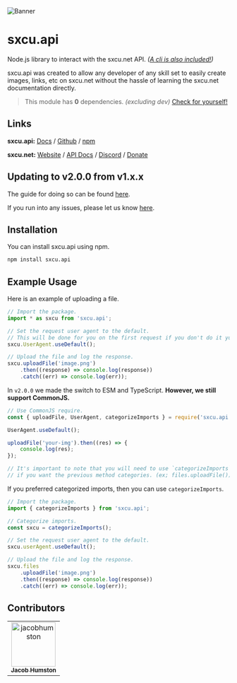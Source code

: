 <picture>
  <source media="(prefers-color-scheme: dark)" srcset="https://github.com/jacobhumston/sxcu.api/blob/banner/banner.png?raw=true">
  <source media="(prefers-color-scheme: light)" srcset="https://github.com/jacobhumston/sxcu.api/blob/banner/banner-dark.png?raw=true">
  <img alt="Banner">
</picture>

# sxcu.api

Node.js library to interact with the sxcu.net API. _([A cli is also included!](src/cli/README.md))_

sxcu.api was created to allow any developer of any skill set to easily create images, links, etc on sxcu.net without the hassle of learning the sxcu.net documentation directly.

> This module has **0** dependencies. _(excluding dev)_ [Check for yourself!](package.json)

## Links

**sxcu.api:** [Docs](https://sxcu.api.lovelyjacob.com) / [Github](https://github.com/Lovely-Experiences/sxcu.api) / [npm](https://www.npmjs.com/package/sxcu.api)

**sxcu.net:** [Website](https://sxcu.net/) / [API Docs](https://sxcu.net/api/docs/) / [Discord](https://discord.gg/ZBcYQwMWTG) / [Donate](https://paypal.me/MisterFix)

## Updating to v2.0.0 from v1.x.x

The guide for doing so can be found [here](web/guides/updating-to-v2.md).

If you run into any issues, please let us know [here](https://github.com/Lovely-Experiences/sxcu.api/issues/new).

## Installation

You can install sxcu.api using npm.

```bash
npm install sxcu.api
```

## Example Usage

Here is an example of uploading a file.

```js
// Import the package.
import * as sxcu from 'sxcu.api';

// Set the request user agent to the default.
// This will be done for you on the first request if you don't do it yourself.
sxcu.UserAgent.useDefault();

// Upload the file and log the response.
sxcu.uploadFile('image.png')
    .then((response) => console.log(response))
    .catch((err) => console.log(err));
```

In `v2.0.0` we made the switch to ESM and TypeScript. **However, we still support CommonJS.**

```js
// Use CommonJS require.
const { uploadFile, UserAgent, categorizeImports } = require('sxcu.api');

UserAgent.useDefault();

uploadFile('your-img').then((res) => {
    console.log(res);
});

// It's important to note that you will need to use `categorizeImports`
// if you want the previous method categories. (ex; files.uploadFile())
```

If you preferred categorized imports, then you can use `categorizeImports`.

```js
// Import the package.
import { categorizeImports } from 'sxcu.api';

// Categorize imports.
const sxcu = categorizeImports();

// Set the request user agent to the default.
sxcu.userAgent.useDefault();

// Upload the file and log the response.
sxcu.files
    .uploadFile('image.png')
    .then((response) => console.log(response))
    .catch((err) => console.log(err));
```

## Contributors

<!-- readme: collaborators,contributors,jacobhumston-school/- -start -->
<table>
<tr>
    <td align="center">
        <a href="https://github.com/jacobhumston">
            <img src="https://avatars.githubusercontent.com/u/57332486?v=4" width="100;" alt="jacobhumston"/>
            <br />
            <sub><b>Jacob Humston</b></sub>
        </a>
    </td></tr>
</table>
<!-- readme: collaborators,contributors,jacobhumston-school/- -end -->
